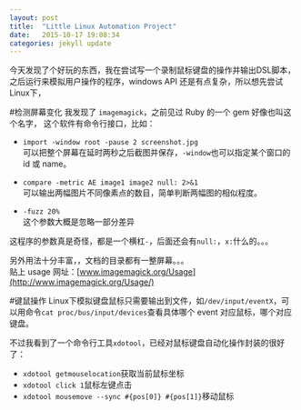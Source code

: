 ```yaml
---
layout: post
title:  "Little Linux Automation Project"
date:   2015-10-17 19:08:34
categories: jekyll update
---
```


今天发现了个好玩的东西，我在尝试写一个录制鼠标键盘的操作并输出DSL脚本，之后运行来模拟用户操作的程序，windows API 还是有点复杂，所以想先尝试Linux下，


#检测屏幕变化
我发现了 `imagemagick`，之前见过 Ruby 的一个 gem 好像也叫这个名字，
这个软件有命令行接口，比如：

- `import -window root -pause 2 screenshot.jpg`  
可以把整个屏幕在延时两秒之后截图并保存，`-window`也可以指定某个窗口的 id 或 name。

- `compare -metric AE image1 image2 null: 2>&1`  
可以输出两幅图片不同像素点的数目，简单判断两幅图的相似程度。

- `-fuzz 20%`  
这个参数大概是忽略一部分差异

这程序的参数真是奇怪，都是一个横杠`-`，后面还会有`null:`，`x:`什么的。。。

另外用法十分丰富，，文档的目录都有一整屏幕。。。  
贴上 usage 网址：[www.imagemagick.org/Usage](http://www.imagemagick.org/Usage/)

#键鼠操作
Linux下模拟键盘鼠标只需要输出到文件，如`/dev/input/eventX`，可以用命令`cat proc/bus/input/devices`查看具体哪个 event 对应鼠标，哪个对应键盘。

不过我看到了一个命令行工具`xdotool`，已经对鼠标键盘自动化操作封装的很好了：

- `xdotool getmouselocation`获取当前鼠标坐标
- `xdotool click 1`鼠标左键点击
- `xdotool mousemove --sync #{pos[0]} #{pos[1]}`移动鼠标


